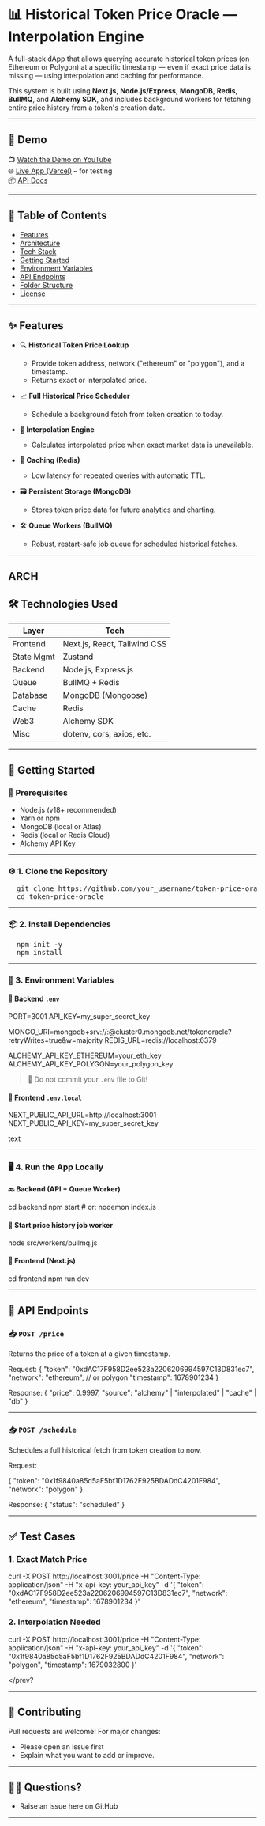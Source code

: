 # 📊 Historical Token Price Oracle — Interpolation Engine

A full-stack dApp that allows querying accurate historical token prices (on Ethereum or Polygon) at a specific timestamp — even if exact price data is missing — using interpolation and caching for performance.

This system is built using **Next.js**, **Node.js/Express**, **MongoDB**, **Redis**, **BullMQ**, and **Alchemy SDK**, and includes background workers for fetching entire price history from a token's creation date.

---
## 🚀 Demo

📺 [Watch the Demo on YouTube](#)  
🌐 [Live App (Vercel)](https://yourfrontend.vercel.app) – for testing  
📦 [API Docs](https://yourbackend.com/docs)

---

## 📑 Table of Contents

- [Features](#features)
- [Architecture](#architecture)
- [Tech Stack](#tech-stack)
- [Getting Started](#getting-started)
- [Environment Variables](#environment-variables)
- [API Endpoints](#api-endpoints)
- [Folder Structure](#folder-structure)
- [License](#license)

---

## ✨ Features

- 🔍 **Historical Token Price Lookup**
  - Provide token address, network ("ethereum" or "polygon"), and a timestamp.
  - Returns exact or interpolated price.

- 📈 **Full Historical Price Scheduler**
  - Schedule a background fetch from token creation to today.

- 🧠 **Interpolation Engine**
  - Calculates interpolated price when exact market data is unavailable.

- 🔁 **Caching (Redis)**
  - Low latency for repeated queries with automatic TTL.

- 🗃️ **Persistent Storage (MongoDB)**
  - Stores token price data for future analytics and charting.

- 🛠️ **Queue Workers (BullMQ)**
  - Robust, restart-safe job queue for scheduled historical fetches.

---
ARCH
---


## 🛠 Technologies Used

| Layer        | Tech                         |
|--------------|------------------------------|
| Frontend     | Next.js, React, Tailwind CSS |
| State Mgmt   | Zustand                      |
| Backend      | Node.js, Express.js          |
| Queue        | BullMQ + Redis               |
| Database     | MongoDB (Mongoose)           |
| Cache        | Redis                        |
| Web3         | Alchemy SDK                  |
| Misc         | dotenv, cors, axios, etc.    |

---

## 🔧 Getting Started

### 🧱 Prerequisites

- Node.js (v18+ recommended)
- Yarn or npm
- MongoDB (local or Atlas)
- Redis (local or Redis Cloud)
- Alchemy API Key

---

### ⚙️ 1. Clone the Repository

<pre>
  git clone https://github.com/your_username/token-price-oracle.git
  cd token-price-oracle  
</pre>


---

### 📦 2. Install Dependencies

<pre>
  npm init -y
  npm install 
</pre>




---

### 🔐 3. Environment Variables

#### 📁 Backend `.env`

<prev>

PORT=3001
API_KEY=my_super_secret_key

MONGO_URI=mongodb+srv://<user>:<pass>@cluster0.mongodb.net/tokenoracle?retryWrites=true&w=majority
REDIS_URL=redis://localhost:6379

ALCHEMY_API_KEY_ETHEREUM=your_eth_key
ALCHEMY_API_KEY_POLYGON=your_polygon_key

</prev>

> 🔐 Do not commit your `.env` file to Git!

#### 📁 Frontend `.env.local`

NEXT_PUBLIC_API_URL=http://localhost:3001
NEXT_PUBLIC_API_KEY=my_super_secret_key

text

---

### 🖥️ 4. Run the App Locally

#### 🔙 Backend (API + Queue Worker)

<prev>
cd backend
npm start # or: nodemon index.js

</prev>


#### 🔁 Start price history job worker
node src/workers/bullmq.js



#### 🎨 Frontend (Next.js)

<prev>
cd frontend
npm run dev

</prev>



---

## 🔌 API Endpoints

### 📥 `POST /price`

Returns the price of a token at a given timestamp.

Request:
<prev>
{
"token": "0xdAC17F958D2ee523a2206206994597C13D831ec7",
"network": "ethereum", // or polygon
"timestamp": 1678901234
}

Response:
{
"price": 0.9997,
"source": "alchemy" | "interpolated" | "cache" | "db"
}

</prev>

---

### 📥 `POST /schedule`

Schedules a full historical fetch from token creation to now.

Request:

<prev>
{
"token": "0x1f9840a85d5aF5bf1D1762F925BDADdC4201F984",
"network": "polygon"
}

Response:
{
"status": "scheduled"
}

</prev>

---

## ✅ Test Cases

### 1. Exact Match Price

<prev>
  
curl -X POST http://localhost:3001/price
-H "Content-Type: application/json"
-H "x-api-key: your_api_key"
-d '{
"token": "0xdAC17F958D2ee523a2206206994597C13D831ec7",
"network": "ethereum",
"timestamp": 1678901234
}'

</prev>

### 2. Interpolation Needed

<prev>
curl -X POST http://localhost:3001/price
-H "Content-Type: application/json"
-H "x-api-key: your_api_key"
-d '{
"token": "0x1f9840a85d5aF5bf1D1762F925BDADdC4201F984",
"network": "polygon",
"timestamp": 1679032800
}'

</prev?

---

## 🤝 Contributing

Pull requests are welcome! For major changes:
- Please open an issue first
- Explain what you want to add or improve.

---

## 🙋‍♂️ Questions?

- Raise an issue here on GitHub

---

